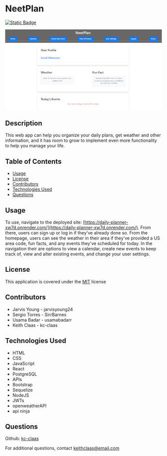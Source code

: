 # NeetPlan
[![Static Badge](https://img.shields.io/badge/License-MIT-blue)](./LICENSE)

![here](./assets/Screenshot.png)

## Description
This web app can help you organize your daily plans, get weather and other information, and it has room to grow to implement even more functionality to help you manage your life.


## Table of Contents
- [Usage](#usage)
- [License](#license)
- [Contributors](#contributors)
- [Technologies Used](#technologies-used)
- [Questions](#questions)


## Usage
To use, navigate to the deployed site: [https://daily-planner-xw7d.onrender.com/](https://daily-planner-xw7d.onrender.com/). From there, users can sign up or log in if they've already done so. From the homepage, users can see the weather in their area if they've provided a US area code, fun facts, and any events they've scheduled for today. In the navigation their are options to view a calendar, create new events to keep track of, view and alter existing events, and change your user settings.

## License
This application is covered under the [MIT](./LICENSE) license

## Contributors
- Jarvis Young - jarvisyoung24
- Sergio Torres - SirrBarnes
- Usama Badar - usamabadarr
- Keith Claas - kc-claas

## Technologies Used
- HTML
- CSS
- JavaScript
- React
- PostgreSQL
- APIs
- Bootstrap
- Sequelize
- NodeJS
- JWTs
- openweatherAPI
- api ninja

## Questions
Github: [kc-claas](https://github.com/kc-claas)

For additional questions, contact keithclaas@email.com
